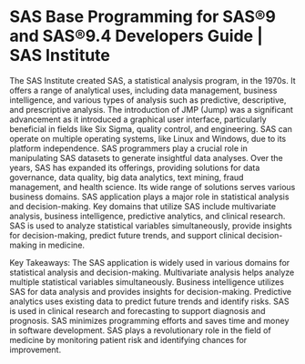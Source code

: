 
# SAS Base Programming for SAS®9 and SAS®9.4 Developers Guide | SAS Institute

The SAS Institute created SAS, a statistical analysis program, in the 1970s. It offers a range of analytical uses, including data management, business intelligence, and various types of analysis such as predictive, descriptive, and prescriptive analysis. The introduction of JMP (Jump) was a significant advancement as it introduced a graphical user interface, particularly beneficial in fields like Six Sigma, quality control, and engineering. SAS can operate on multiple operating systems, like Linux and Windows, due to its platform independence. SAS programmers play a crucial role in manipulating SAS datasets to generate insightful data analyses. Over the years, SAS has expanded its offerings, providing solutions for data governance, data quality, big data analytics, text mining, fraud management, and health science. Its wide range of solutions serves various business domains. SAS application plays a major role in statistical analysis and decision-making. Key domains that utilize SAS include multivariate analysis, business intelligence, predictive analytics, and clinical research. SAS is used to analyze statistical variables simultaneously, provide insights for decision-making, predict future trends, and support clinical decision-making in medicine.

Key Takeaways:
    The SAS application is widely used in various domains for statistical analysis and decision-making.
    Multivariate analysis helps analyze multiple statistical variables simultaneously.
    Business intelligence utilizes SAS for data analysis and provides insights for decision-making.
    Predictive analytics uses existing data to predict future trends and identify risks.
    SAS is used in clinical research and forecasting to support diagnosis and prognosis.
    SAS minimizes programming efforts and saves time and money in software development.
    SAS plays a revolutionary role in the field of medicine by monitoring patient risk and identifying chances for improvement.

